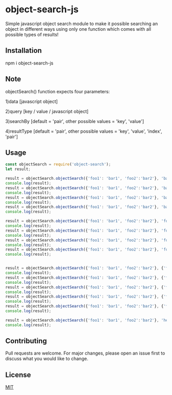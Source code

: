# object-search-js

Simple javascript object search module to make it possible searching an object in different ways using only one function which comes with all possible types of results!

## Installation

npm i object-search-js

## Note

objectSearch() function expects four parameters:

1)data [javascript object]

2)query [key / value / javascript object]

3)searchBy [default = 'pair', other possible values = 'key', 'value']

4)resultType [default = 'pair', other possible values = 'key', 'value', 'index', 'pair']

## Usage

```javascript
const objectSearch = require('object-search');
let result;

result = objectSearch.objectSearch({'foo1': 'bar1', 'foo2':'bar2'}, 'bar1', 'value');
console.log(result);
result = objectSearch.objectSearch({'foo1': 'bar1', 'foo2':'bar2'}, 'bar1', 'value', 'pair');
console.log(result);
result = objectSearch.objectSearch({'foo1': 'bar1', 'foo2':'bar2'}, 'bar1', 'value', 'key');
console.log(result);
result = objectSearch.objectSearch({'foo1': 'bar1', 'foo2':'bar2'}, 'bar1', 'value', 'index');
console.log(result);

result = objectSearch.objectSearch({'foo1': 'bar1', 'foo2':'bar2'}, 'foo2', 'key');
console.log(result);
result = objectSearch.objectSearch({'foo1': 'bar1', 'foo2':'bar2'}, 'foo2', 'key', 'pair');
console.log(result);
result = objectSearch.objectSearch({'foo1': 'bar1', 'foo2':'bar2'}, 'foo2', 'key', 'value');
console.log(result);
result = objectSearch.objectSearch({'foo1': 'bar1', 'foo2':'bar2'}, 'foo2', 'key', 'index');
console.log(result);


result = objectSearch.objectSearch({'foo1': 'bar1', 'foo2':'bar2'}, {'foo2':'bar2'}, 'pair');
console.log(result);
result = objectSearch.objectSearch({'foo1': 'bar1', 'foo2':'bar2'}, {'foo2':'bar2'}, 'pair', 'pair');
console.log(result);
result = objectSearch.objectSearch({'foo1': 'bar1', 'foo2':'bar2'}, {'foo2':'bar2'}, 'pair', 'value');
console.log(result);
result = objectSearch.objectSearch({'foo1': 'bar1', 'foo2':'bar2'}, {'foo2':'bar2'}, 'pair', 'key');
console.log(result);
result = objectSearch.objectSearch({'foo1': 'bar1', 'foo2':'bar2'}, {'foo2':'bar2'}, 'pair', 'index');
console.log(result);

result = objectSearch.objectSearch({'foo1': 'bar1', 'foo2':'bar2'}, 'hello', 'value', 'index');
console.log(result);
```

## Contributing
Pull requests are welcome. For major changes, please open an issue first to discuss what you would like to change.

## License
[MIT](https://choosealicense.com/licenses/mit/)
